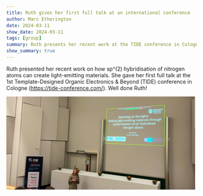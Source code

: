 ```yaml
---
title: Ruth gives her first full talk at an international conference
author: Marc Etherington
date: 2024-03-11
show_date: 2024-03-11
tags: [group]
summary: Ruth presents her recent work at the TIDE conference in Cologne. 
show_summary: true
---
```

Ruth presented her recent work on how sp^(2) hybridisation of nitrogen atoms can create light-emitting materials. She gave her first full talk at the 1st Template-Designed Organic Electronics & Beyond (TIDE) conference in Cologne (https://tide-conference.com/). Well done Ruth! 

<img src="https://github.com/marc-k-etherington/marc-k-etherington.github.io/blob/main/content/post/images/Ruth_TIDE.jpg?raw=true" width="500" height="auto">
